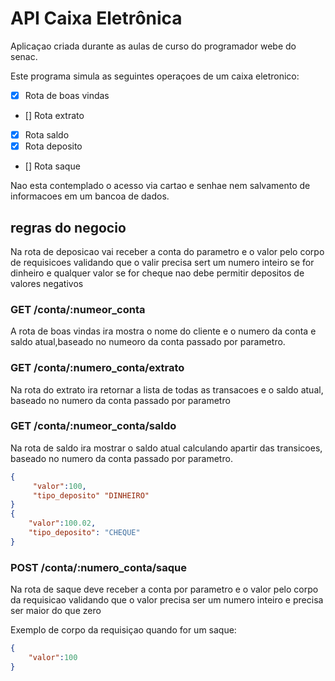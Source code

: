 # API Caixa Eletrônica

Aplicaçao criada durante as aulas de curso
 do programador webe do senac.

Este programa simula as seguintes
 operaçoes de um caixa eletronico:

 - [x] Rota de boas vindas 
 - [] Rota extrato 
 - [x] Rota saldo
 - [x] Rota deposito
 - [] Rota saque

Nao esta contemplado o acesso via cartao e senhae nem salvamento de informacoes em um bancoa de dados.

## regras do negocio

Na rota de deposicao vai receber a conta do parametro e o valor pelo corpo 
de requisicoes validando que o valir precisa sert um numero inteiro se for dinheiro e qualquer valor se for cheque  nao debe permitir depositos de valores negativos

### GET  /conta/:numeor_conta

 A rota de boas vindas ira mostra o nome do cliente  e o numero da conta e saldo atual,baseado no numeoro da conta passado por parametro.

### GET /conta/:numero_conta/extrato
 Na rota do extrato ira retornar a lista de todas as transacoes e o saldo atual, baseado no numero da conta passado por parametro
### GET /conta/:numeor_conta/saldo
 Na rota de saldo ira mostrar o saldo atual calculando apartir das transicoes, baseado no numero     da conta passado por parametro.



```json
{
     "valor":100,
     "tipo_deposito" "DINHEIRO"
}
{
    "valor":100.02,
    "tipo_deposito": "CHEQUE"
}
```

### POST /conta/:numero_conta/saque
Na rota de saque deve receber  a conta por parametro e o valor pelo corpo da requisicao validando que o valor precisa ser um numero inteiro e precisa ser maior do que zero

Exemplo de corpo da requisiçao quando for um saque:

```json
{
    "valor":100
}
```